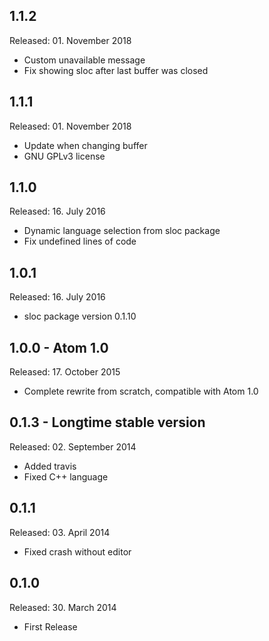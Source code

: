 ## 1.1.2
Released: 01. November 2018

* Custom unavailable message
* Fix showing sloc after last buffer was closed

## 1.1.1
Released: 01. November 2018

* Update when changing buffer
* GNU GPLv3 license

## 1.1.0
Released: 16. July 2016

* Dynamic language selection from sloc package
* Fix undefined lines of code

## 1.0.1
Released: 16. July 2016

* sloc package version 0.1.10

## 1.0.0 - Atom 1.0
Released: 17. October 2015

* Complete rewrite from scratch, compatible with Atom 1.0

## 0.1.3 - Longtime stable version
Released: 02. September 2014

* Added travis
* Fixed C++ language

## 0.1.1
Released: 03. April 2014

* Fixed crash without editor

## 0.1.0
Released: 30. March 2014

* First Release
